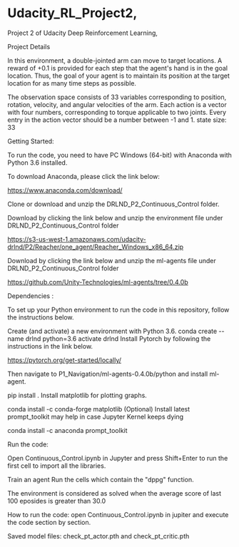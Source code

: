 # Udacity_RL_Project2,

Project 2 of Udacity Deep Reinforcement Learning,

Project Details

In this environment, a double-jointed arm can move to target locations. A reward of +0.1 is provided for each step that the agent's hand is in the goal location. Thus, the goal of your agent is to maintain its position at the target location for as many time steps as possible.

The observation space consists of 33 variables corresponding to position, rotation, velocity, and angular velocities of the arm. Each action is a vector with four numbers, corresponding to torque applicable to two joints. Every entry in the action vector should be a number between -1 and 1.
state size: 33

Getting Started:

To run the code, you need to have PC Windows (64-bit) with Anaconda with Python 3.6 installed.

To download Anaconda, please click the link below:

https://www.anaconda.com/download/

Clone or download and unzip the DRLND_P2_Continuous_Control folder.

Download by clicking the link below and unzip the environment file under DRLND_P2_Continuous_Control folder

https://s3-us-west-1.amazonaws.com/udacity-drlnd/P2/Reacher/one_agent/Reacher_Windows_x86_64.zip

Download by clicking the link below and unzip the ml-agents file under DRLND_P2_Continuous_Control folder

https://github.com/Unity-Technologies/ml-agents/tree/0.4.0b


Dependencies :

To set up your Python environment to run the code in this repository, follow the instructions below.

Create (and activate) a new environment with Python 3.6.
conda create --name drlnd python=3.6
activate drlnd
Install Pytorch by following the instructions in the link below.

https://pytorch.org/get-started/locally/

Then navigate to P1_Navigation/ml-agents-0.4.0b/python and install ml-agent.

pip install .
Install matplotlib for plotting graphs.

conda install -c conda-forge matplotlib
(Optional) Install latest prompt_toolkit may help in case Jupyter Kernel keeps dying

conda install -c anaconda prompt_toolkit 

Run the code:

Open Continuous_Control.ipynb in Jupyter and press Shift+Enter to run the first cell to import all the libraries.


Train an agent
Run the cells which contain the "dppg" function.


The environment is considered as solved when the average score of last 100 eposides is greater than 30.0

How to run the code: open Continuous_Control.ipynb in jupiter and execute the code section by section.

Saved model files: check_pt_actor.pth and check_pt_critic.pth
